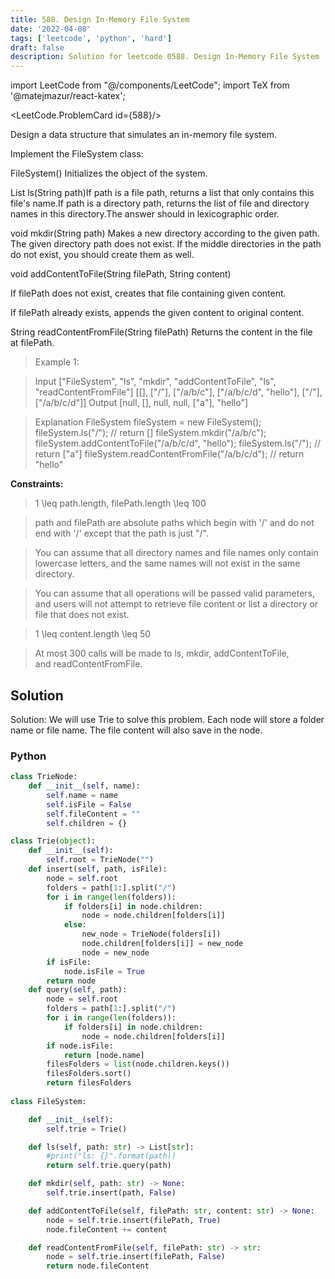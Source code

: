 ```yaml
---
title: 588. Design In-Memory File System
date: '2022-04-08'
tags: ['leetcode', 'python', 'hard']
draft: false
description: Solution for leetcode 0588. Design In-Memory File System
---
```

import LeetCode from "@/components/LeetCode";
import TeX from '@matejmazur/react-katex';

<LeetCode.ProblemCard id={588}/>
 
Design a data structure that simulates an in-memory file system.

Implement the FileSystem class:

FileSystem() Initializes the object of the system.

List ls(String path)If path is a file path, returns a list that only contains this file's name.If path is a directory path, returns the list of file and directory names in this directory.The answer should in lexicographic order.

void mkdir(String path) Makes a new directory according to the given path. The given directory path does not exist. If the middle directories in the path do not exist, you should create them as well.

void addContentToFile(String filePath, String content)

If filePath does not exist, creates that file containing given content.

If filePath already exists, appends the given content to original content.

String readContentFromFile(String filePath) Returns the content in the file at filePath.

 > Example 1:

 > Input
 > ["FileSystem", "ls", "mkdir", "addContentToFile", "ls", "readContentFromFile"]
 > [[], ["/"], ["/a/b/c"], ["/a/b/c/d", "hello"], ["/"], ["/a/b/c/d"]]
 > Output
 > [null, [], null, null, ["a"], "hello"]

 > Explanation
 > FileSystem fileSystem <TeX>=</TeX> new FileSystem();
 > fileSystem.ls("/");                         // return []
 > fileSystem.mkdir("/a/b/c");
 > fileSystem.addContentToFile("/a/b/c/d", "hello");
 > fileSystem.ls("/");                         // return ["a"]
 > fileSystem.readContentFromFile("/a/b/c/d"); // return "hello"

**Constraints:**

 > 1 <TeX>\leq</TeX> path.length, filePath.length <TeX>\leq</TeX> 100

 > path and filePath are absolute paths which begin with '/' and do not end with '/' except that the path is just "/".

 > You can assume that all directory names and file names only contain lowercase letters, and the same names will not exist in the same directory.

 > You can assume that all operations will be passed valid parameters, and users will not attempt to retrieve file content or list a directory or file that does not exist.

 > 1 <TeX>\leq</TeX> content.length <TeX>\leq</TeX> 50

 > At most 300 calls will be made to ls, mkdir, addContentToFile, and readContentFromFile.

## Solution
Solution: We will use Trie to solve this problem. Each node will store a folder name or file name. The file content will also save in the node. 
### Python
```python
class TrieNode:
    def __init__(self, name):
        self.name = name
        self.isFile = False
        self.fileContent = ""
        self.children = {}

class Trie(object):
    def __init__(self):
        self.root = TrieNode("")
    def insert(self, path, isFile):
        node = self.root
        folders = path[1:].split("/")
        for i in range(len(folders)):
            if folders[i] in node.children:
                node = node.children[folders[i]]
            else:
                new_node = TrieNode(folders[i])
                node.children[folders[i]] = new_node
                node = new_node
        if isFile:
            node.isFile = True
        return node
    def query(self, path):
        node = self.root
        folders = path[1:].split("/")
        for i in range(len(folders)):
            if folders[i] in node.children:
                node = node.children[folders[i]]
        if node.isFile:
            return [node.name]
        filesFolders = list(node.children.keys())
        filesFolders.sort()
        return filesFolders
        
class FileSystem:

    def __init__(self):
        self.trie = Trie()

    def ls(self, path: str) -> List[str]:
        #print("ls: {}".format(path))
        return self.trie.query(path)

    def mkdir(self, path: str) -> None:
        self.trie.insert(path, False)        

    def addContentToFile(self, filePath: str, content: str) -> None:
        node = self.trie.insert(filePath, True)
        node.fileContent += content 

    def readContentFromFile(self, filePath: str) -> str:
        node = self.trie.insert(filePath, False)
        return node.fileContent
```
